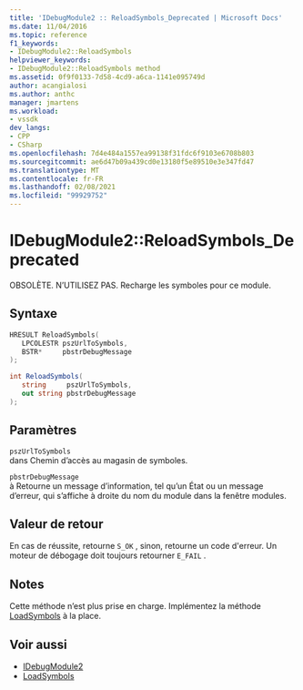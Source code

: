 ```yaml
---
title: 'IDebugModule2 :: ReloadSymbols_Deprecated | Microsoft Docs'
ms.date: 11/04/2016
ms.topic: reference
f1_keywords:
- IDebugModule2::ReloadSymbols
helpviewer_keywords:
- IDebugModule2::ReloadSymbols method
ms.assetid: 0f9f0133-7d58-4cd9-a6ca-1141e095749d
author: acangialosi
ms.author: anthc
manager: jmartens
ms.workload:
- vssdk
dev_langs:
- CPP
- CSharp
ms.openlocfilehash: 7d4e484a1557ea99138f31fdc6f9103e6708b803
ms.sourcegitcommit: ae6d47b09a439cd0e13180f5e89510e3e347fd47
ms.translationtype: MT
ms.contentlocale: fr-FR
ms.lasthandoff: 02/08/2021
ms.locfileid: "99929752"
---
```

# <a name="idebugmodule2reloadsymbols_deprecated"></a>IDebugModule2::ReloadSymbols_Deprecated
OBSOLÈTE. N’UTILISEZ PAS. Recharge les symboles pour ce module.

## <a name="syntax"></a>Syntaxe

```cpp
HRESULT ReloadSymbols( 
   LPCOLESTR pszUrlToSymbols,
   BSTR*     pbstrDebugMessage
);
```

```csharp
int ReloadSymbols( 
   string     pszUrlToSymbols,
   out string pbstrDebugMessage
);
```

## <a name="parameters"></a>Paramètres
`pszUrlToSymbols`\
dans Chemin d’accès au magasin de symboles.

`pbstrDebugMessage`\
à Retourne un message d’information, tel qu’un État ou un message d’erreur, qui s’affiche à droite du nom du module dans la fenêtre modules.

## <a name="return-value"></a>Valeur de retour
 En cas de réussite, retourne `S_OK` , sinon, retourne un code d'erreur. Un moteur de débogage doit toujours retourner `E_FAIL` .

## <a name="remarks"></a>Notes
 Cette méthode n’est plus prise en charge. Implémentez la méthode [LoadSymbols](../../../extensibility/debugger/reference/idebugmodule3-loadsymbols.md) à la place.

## <a name="see-also"></a>Voir aussi
- [IDebugModule2](../../../extensibility/debugger/reference/idebugmodule2.md)
- [LoadSymbols](../../../extensibility/debugger/reference/idebugmodule3-loadsymbols.md)
